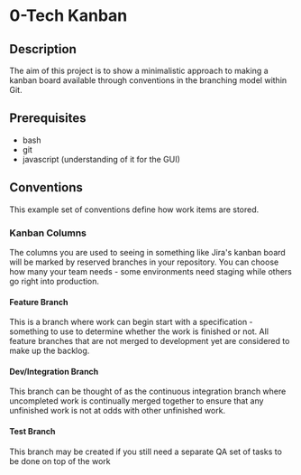 # 0-Tech Kanban

## Description

The aim of this project is to show a minimalistic approach to making a kanban board available through conventions in the branching model within Git.

## Prerequisites

 - bash
 - git
 - javascript (understanding of it for the GUI)

## Conventions

This example set of conventions define how work items are stored.

### Kanban Columns

The columns you are used to seeing in something like Jira's kanban board will be marked by reserved branches in your  repository. You can choose how many your team needs - some environments need staging while others go right into production.

#### Feature Branch

This is a branch where work can begin start with a specification - something to use to determine whether the work is finished or not. All feature branches that are not merged to development yet are considered to make up the backlog.

#### Dev/Integration Branch

This branch can be thought of as the continuous integration branch where uncompleted work is continually merged together to ensure that any unfinished work is not at odds with other unfinished work.

#### Test Branch

This branch may be created if you still need a separate QA set of tasks to be done on top of the work